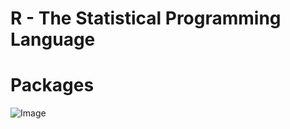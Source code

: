 # R - The Statistical Programming Language

# Packages
![Image](https://miro.medium.com/max/1400/1*Jh-R8Yqr7g9knYVYVmd7qQ.png)
